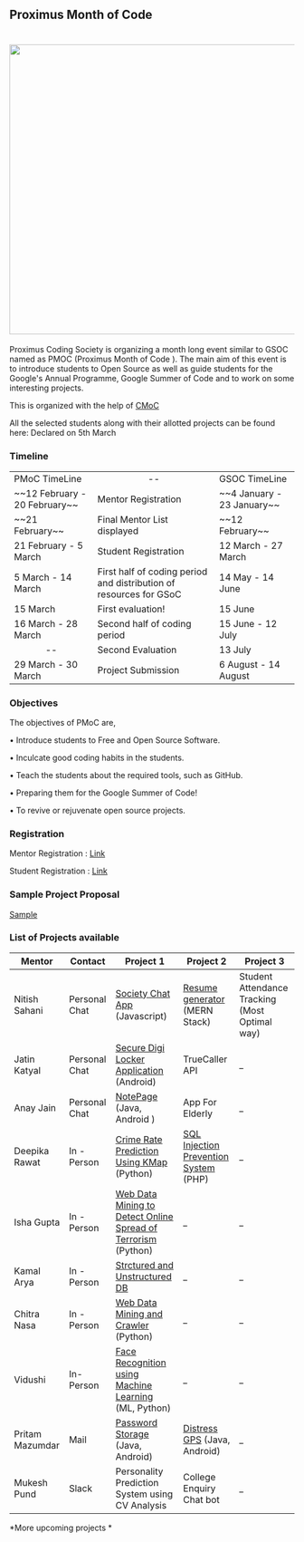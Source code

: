 ## Proximus Month of Code

<h1 align="center">
  <img src="https://github.com/proximus-coding-society/PMoC/blob/master/Proximus.jpg?raw=true" width ="512px" height ="auto">
</h1>

Proximus Coding Society is organizing a month long event similar to GSOC named as PMOC (Proximus Month of Code ). The main aim of this event is to introduce students to Open Source  as well as guide students for the Google's Annual Programme, Google Summer of Code and to work on some interesting projects.   

This is organized with the help of [CMoC](https://github.com/clusterinnovationcentre/CMoC)
  
All the selected students along with their allotted projects can be found here:  Declared on 5th March

### Timeline  
  
<table>
 <tr>
     <td>PMoC TimeLine</td>
     <td><center>--</center></td>
     <td>GSOC TimeLine</td>
 </tr>
  <tr>
    <td>~~12 February - 20 February~~</td>
    <td>Mentor Registration </td>
      <td>~~4 January - 23 January~~</td>
  </tr>
  <tr>
      <td>~~21 February~~</td>
    <td>Final Mentor List displayed</td>
      <td>~~12 February~~ </td>
  </tr>
  <tr>
    <td>21 February  - 5 March</td>
    <td>Student Registration  </td>
    <td>12 March - 27 March</td>
  </tr>
  <tr>
    <td>5 March -  14 March</td>
    <td>First half of coding period and distribution of resources for GSoC</td>
    <td>14 May - 14 June</td>
  </tr>
  <tr>
    <td>15 March</td>
    <td>First evaluation!</td>
    <td>15 June</td>
  </tr>
  <tr>
    <td>16 March - 28 March</td>
    <td>Second half of coding period </td>
    <td>15 June - 12 July</td>
  </tr>
  <tr>
      <td><center>--</center></td>
      <td>Second Evaluation</td>
      <td>13 July</td>
  </tr>
  <tr>
    <td>29 March - 30 March</td>
    <td>Project Submission</td>
    <td>6 August - 14 August</td>
  </tr>
</table>
  

### Objectives

The objectives of PMoC are, 

•  Introduce students to Free and Open Source Software.

•  Inculcate good coding habits in the students.

•  Teach the students about the required tools, such as GitHub. 

•  Preparing them for the Google Summer of Code! 

•  To revive or rejuvenate open source projects.



### Registration

Mentor Registration : [Link](https://docs.google.com/forms/d/1AkPfEARJn9KIeCvsiBRN6c2-1jdesEElNCoM_OHmcno/edit)

Student Registration : [Link](https://docs.google.com/forms/d/11FobWRD0NCcLZ_Bzc-dXz2QpgPVTNpo6Mq8HD3i7OUI/edit)

### Sample Project Proposal
[Sample](https://groups.drupal.org/node/459223)

### List of Projects available


    
| Mentor | Contact | Project 1 | Project 2 | Project 3 |
|--------|---------|-----------|-----------|-----------|
|Nitish Sahani|Personal Chat|[Society Chat App](https://github.com/Nashua354/Society-Chat-App) (Javascript) |[Resume generator](https://github.com/Nashua354/Resume-Generator) (MERN Stack)|Student Attendance Tracking (Most Optimal way)|
|Jatin Katyal|Personal Chat|[Secure Digi Locker Application](https://github.com/proximus-coding-society/Digi---Locker) (Android)|TrueCaller API|  _|
|Anay Jain|Personal Chat|[NotePage](https://github.com/anay-jain/NotePage) (Java, Android )|App For Elderly|_|
|Deepika Rawat|In - Person|[Crime Rate Prediction Using KMap](https://github.com/proximus-coding-society/Crime-Prediction---KMap) (Python)|[SQL Injection Prevention System](https://github.com/proximus-coding-society/SQL-Injection-Prevention-System) (PHP)|_|
|Isha Gupta|In - Person|[Web Data Mining to Detect Online Spread of Terrorism](https://github.com/proximus-coding-society/Web-Data-Mining-to-Detect-Online-Spread-of-Terrorism) (Python)|_|_|
|Kamal Arya|In - Person|[Strctured and Unstructured DB](https://github.com/proximus-coding-society/Strctured-and-Unstructured-DB) |_|_|
|Chitra Nasa|In - Person|[Web Data Mining and Crawler](https://github.com/proximus-coding-society/Web-Crawler) (Python)|_|_|
|Vidushi|In-Person|[Face Recognition using Machine Learning](https://github.com/proximus-coding-society/Face-Recognition-Using-Machine-Learning) (ML, Python)|_|_|
|Pritam Mazumdar|Mail|[Password Storage](https://github.com/Pritom14/Password-Storage) (Java, Android)|[Distress GPS](https://github.com/Pritom14/Gps) (Java, Android)|_|
|Mukesh Pund|Slack|Personality Prediction System using CV Analysis|College Enquiry Chat bot|_|
*More upcoming projects *
    

